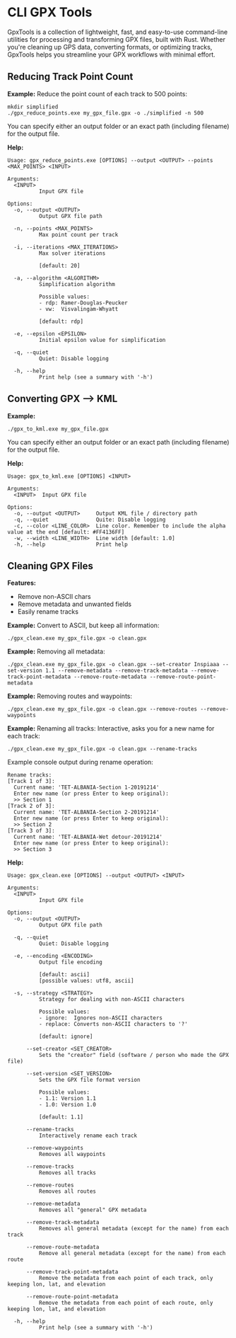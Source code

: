 # CLI GPX Tools

GpxTools is a collection of lightweight, fast, and easy-to-use command-line utilities for processing and transforming GPX files, built with Rust. Whether you're cleaning up GPS data, converting formats, or optimizing tracks, GpxTools helps you streamline your GPX workflows with minimal effort.

## Reducing Track Point Count

**Example:** Reduce the point count of each track to 500 points:

```
mkdir simplified
./gpx_reduce_points.exe my_gpx_file.gpx -o ./simplified -n 500
```

You can specify either an output folder or an exact path (including filename) for the output file.

**Help:**

```
Usage: gpx_reduce_points.exe [OPTIONS] --output <OUTPUT> --points <MAX_POINTS> <INPUT>

Arguments:
  <INPUT>
          Input GPX file

Options:
  -o, --output <OUTPUT>
          Output GPX file path

  -n, --points <MAX_POINTS>
          Max point count per track

  -i, --iterations <MAX_ITERATIONS>
          Max solver iterations

          [default: 20]

  -a, --algorithm <ALGORITHM>
          Simplification algorithm

          Possible values:
          - rdp: Ramer-Douglas-Peucker
          - vw:  Visvalingam-Whyatt

          [default: rdp]

  -e, --epsilon <EPSILON>
          Initial epsilon value for simplification

  -q, --quiet
          Quiet: Disable logging

  -h, --help
          Print help (see a summary with '-h')
```

## Converting GPX --> KML

**Example:**

```
./gpx_to_kml.exe my_gpx_file.gpx
```

You can specify either an output folder or an exact path (including filename) for the output file.

**Help:**

```
Usage: gpx_to_kml.exe [OPTIONS] <INPUT>

Arguments:
  <INPUT>  Input GPX file

Options:
  -o, --output <OUTPUT>     Output KML file / directory path
  -q, --quiet               Quite: Disable logging
  -c, --color <LINE_COLOR>  Line color. Remember to include the alpha value at the end [default: #FF4136FF]
  -w, --width <LINE_WIDTH>  Line width [default: 1.0]
  -h, --help                Print help
```

## Cleaning GPX Files

**Features:**
- Remove non-ASCII chars
- Remove metadata and unwanted fields
- Easily rename tracks

**Example:** Convert to ASCII, but keep all information:

```
./gpx_clean.exe my_gpx_file.gpx -o clean.gpx
```

**Example:** Removing all metadata:

```
./gpx_clean.exe my_gpx_file.gpx -o clean.gpx --set-creator Inspiaaa --set-version 1.1 --remove-metadata --remove-track-metadata --remove-track-point-metadata --remove-route-metadata --remove-route-point-metadata
```

**Example:** Removing routes and waypoints:

```
./gpx_clean.exe my_gpx_file.gpx -o clean.gpx --remove-routes --remove-waypoints
```

**Example:** Renaming all tracks: Interactive, asks you for a new name for each track:

```
./gpx_clean.exe my_gpx_file.gpx -o clean.gpx --rename-tracks
```

Example console output during rename operation:

```
Rename tracks:
[Track 1 of 3]:
  Current name: 'TET-ALBANIA-Section 1-20191214'
  Enter new name (or press Enter to keep original):
  >> Section 1
[Track 2 of 3]:
  Current name: 'TET-ALBANIA-Section 2-20191214'
  Enter new name (or press Enter to keep original):
  >> Section 2
[Track 3 of 3]:
  Current name: 'TET-ALBANIA-Wet detour-20191214'
  Enter new name (or press Enter to keep original):
  >> Section 3
```

**Help:**

```
Usage: gpx_clean.exe [OPTIONS] --output <OUTPUT> <INPUT>

Arguments:
  <INPUT>
          Input GPX file

Options:
  -o, --output <OUTPUT>
          Output GPX file path

  -q, --quiet
          Quiet: Disable logging

  -e, --encoding <ENCODING>
          Output file encoding

          [default: ascii]
          [possible values: utf8, ascii]

  -s, --strategy <STRATEGY>
          Strategy for dealing with non-ASCII characters

          Possible values:
          - ignore:  Ignores non-ASCII characters
          - replace: Converts non-ASCII characters to '?'

          [default: ignore]

      --set-creator <SET_CREATOR>
          Sets the "creator" field (software / person who made the GPX file)

      --set-version <SET_VERSION>
          Sets the GPX file format version

          Possible values:
          - 1.1: Version 1.1
          - 1.0: Version 1.0

          [default: 1.1]

      --rename-tracks
          Interactively rename each track

      --remove-waypoints
          Removes all waypoints

      --remove-tracks
          Removes all tracks

      --remove-routes
          Removes all routes

      --remove-metadata
          Removes all "general" GPX metadata

      --remove-track-metadata
          Removes all general metadata (except for the name) from each track

      --remove-route-metadata
          Remove all general metadata (except for the name) from each route

      --remove-track-point-metadata
          Remove the metadata from each point of each track, only keeping lon, lat, and elevation

      --remove-route-point-metadata
          Remove the metadata from each point of each route, only keeping lon, lat, and elevation

  -h, --help
          Print help (see a summary with '-h')
```